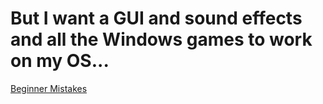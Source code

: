 # But I want a GUI and sound effects and all the Windows games to work on my OS...
[Beginner Mistakes](https://wiki.osdev.org/Beginner_Mistakes)
